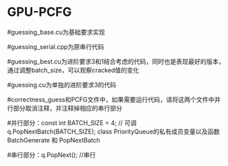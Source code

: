 # GPU-PCFG

#guessing_base.cu为基础要求实现

#guessing_serial.cpp为原串行代码

#guessing_best.cu为进阶要求3和1结合考虑的代码，同时也是表现最好的版本，通过调整batch_size，可以观察cracked值的变化

#guessing.cu为单独的进阶要求3的代码

#correctness_guess和PCFG文件中，如果需要运行代码，请将这两个文件中并行部分取消注释，并注释掉相应的串行部分

#并行部分：const int BATCH_SIZE = 4; // 可调
          q.PopNextBatch(BATCH_SIZE);
          class PriorityQueue的私有成员变量以及函数 BatchGenerate 和 PopNextBatch


#串行部分：q.PopNext(); //串行

